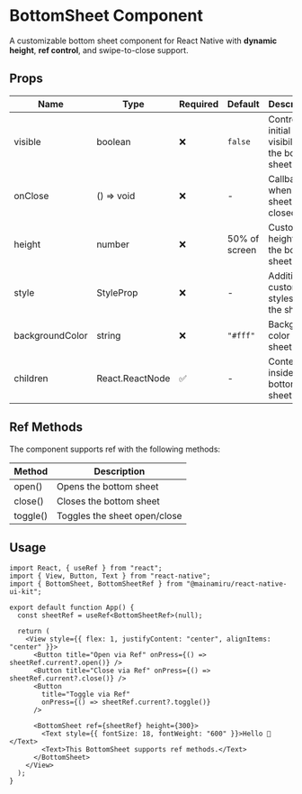 # BottomSheet Component

A customizable bottom sheet component for React Native with **dynamic height**, **ref control**, and swipe-to-close support.

## Props

| Name            | Type                 | Required | Default       | Description                                     |
| --------------- | -------------------- | -------- | ------------- | ----------------------------------------------- |
| visible         | boolean              | ❌       | `false`       | Controls initial visibility of the bottom sheet |
| onClose         | () => void           | ❌       | -             | Callback when the sheet is closed               |
| height          | number               | ❌       | 50% of screen | Custom height for the bottom sheet              |
| style           | StyleProp<ViewStyle> | ❌       | -             | Additional custom styles for the sheet          |
| backgroundColor | string               | ❌       | `"#fff"`      | Background color of the sheet                   |
| children        | React.ReactNode      | ✅       | -             | Content inside the bottom sheet                 |

## Ref Methods

The component supports ref with the following methods:

| Method   | Description                  |
| -------- | ---------------------------- |
| open()   | Opens the bottom sheet       |
| close()  | Closes the bottom sheet      |
| toggle() | Toggles the sheet open/close |

## Usage

```tsx
import React, { useRef } from "react";
import { View, Button, Text } from "react-native";
import { BottomSheet, BottomSheetRef } from "@mainamiru/react-native-ui-kit";

export default function App() {
  const sheetRef = useRef<BottomSheetRef>(null);

  return (
    <View style={{ flex: 1, justifyContent: "center", alignItems: "center" }}>
      <Button title="Open via Ref" onPress={() => sheetRef.current?.open()} />
      <Button title="Close via Ref" onPress={() => sheetRef.current?.close()} />
      <Button
        title="Toggle via Ref"
        onPress={() => sheetRef.current?.toggle()}
      />

      <BottomSheet ref={sheetRef} height={300}>
        <Text style={{ fontSize: 18, fontWeight: "600" }}>Hello 👋</Text>
        <Text>This BottomSheet supports ref methods.</Text>
      </BottomSheet>
    </View>
  );
}
```
